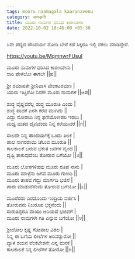 ```yaml
---
tags: mooru naamagala kaaranavenu
category: सन्स्कृति
title: ಮೂರು ನಾಮಗಳ ಧರಿಸಿದ ಕಾರಣವೇನು
date: 2022-10-02 18:46:00 +05:30
---
```


೩ನೇ ಪದ್ಯದ ಸೌಂದರ್ಯ ನೋಡಿ ಬೇರೆ ಕಡೆ ಸಿಕ್ಕರೂ ಇಲ್ಲಿ ನಕಲು ಮಾಡಿದ್ದೇನೆ.
  
https://youtu.be/MqmnwrFUsuI
  
  
ಮೂರು ನಾಮಗಳ ಧರಿಸಿದ ಕಾರಣವೇನು \|  
ಸಾರಿ ಪೇಳೆಲೋ ಈಗಲೇ \|\|ಪ\|\|  
  
ಶ್ರೀ ರಮಾಪತೇ ಶ್ರೀನಿವಾಸ ವೇಂಕಟರಮಣ \|  
ಯಾರು ಇಟ್ಟರೋ ನಿನಗೇ ಮೂರು ನಾಮಗಳ \|\|ಅಪ\|\|  
  
ಶುದ್ಧ ವೈಷ್ಣವರೆಲ್ಲ ಶುದ್ಧ ಮೂರುತಿ ಎಂದು \|  
ಶುದ್ಧ ಪಾದಕೆ ಎರಗಿ ಕರವ ಮುಗಿದು \|\|  
ಎದ್ದು ನೋಡಲು ನಿನ್ನ ಫಣಿಯೊಳೀಪರಿ ಇರಲು \|  
ಮಧ್ವ ಮತದ ದೈವವೆಂದು ನಿನ್ನ ಕರೆಯುವರೆ \|\|೧\|\|  
  
ಸಾಲದೇ ನಿನ್ನ ಸೌಂದರ್ಯಕ್ಕೆ ಒಂದು ತಿಲಕ \|  
ಪಾಲ ಸಾಗರಶಾಯಿ ಚೆಲುವ ಮೂರುತಿ \|\|  
ಕಾಲಕಾಲಕೆ ಬರುವ ಭಕುತ ಜನಗಳ ವೃಂದ \|\|  
ದೃಷ್ಟಿ ತಾಕುವುದೆಂಬ ತೋರುವ ಬಗೆಯೋ \|\|೨\|\|  
  
ಮೂರು ಲೋಕಗಳಿಹವು ಮೂರು ರೂಪ ನಾನು \|  
ಮೂರು ಮಾಳ್ಪೆನು ಜಗವ ಮೂರು ಗುಣದಿ \|\|  
ಮೂರು ತಾಪವ ಗೆದ್ದು ಮಾರ್ಗದಿ ಭಜಿಸೆ \|  
ಪಾರು ಮಾಡುವೆನೆಂದು ತೋರುವ ಬಗೆಯೋ \|\|೩\|\|  
  
ಮೂರೆರಡು ಎರಡೊಂದು ಇಂದ್ರಿಯ ವರ್ಜಿಸಿ \|  
ತೋರುವನು ನಿಜರೂಪ ಭಕ್ತನೆಂದು \|\|  
ಸಾರುತಿದ್ದರೂ ವಾಯು ಅರಿಯದೆ ಭಜಿಪಗೆ \|  
ಮೂರು ನಾಮಗಳೇ ಗತಿ ಎನ್ನುವ ಬಗೆಯೋ \|\|೪\|\|  
  
ಶ್ರೀಲೋಲ ಕೃಷ್ಣ ಗೋಪಾಲ ವಿಠಲ \|  
ನಿನ್ನ ಈ ಬಗೆಯ ಲೀಲೆಗಳ ಅರಿವರ‍್ಯಾರೋ \|\|  
ವ್ಯಾಳ ಶಯನ ವೆಂಕಟೇಶನೇ ಎನ್ನ ಮನಕೆ \|  
ಕಾಲಕಾಲಕೆ ನಿನ್ನ ಲೀಲೆಗಳ ತೋರೋ \|\|೫\|\|  
